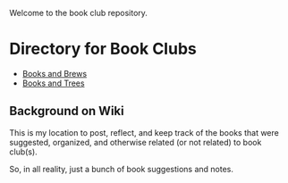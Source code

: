 Welcome to the book club repository. 

# Directory for Book Clubs
* [Books and Brews](Books-and-Brews.md)
* [Books and Trees](Books-and-Trees.md)

## Background on Wiki
This is my location to post, reflect, and keep track of the books that were suggested, organized, and otherwise related (or not related) to book club(s). 

So, in all reality, just a bunch of book suggestions and notes. 
